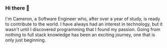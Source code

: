### Hi there 👋

I'm Cameron, a Software Engineer who, after over a year of study, is ready to contribute to the world. I have always had an interest in technology, but it wasn't until I discovered programming that I found my passion. Going from nothing to full stack knowledge has been an exciting journey, one that is only just beginning.
